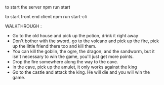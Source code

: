 to start the server
npm run start

to start front end client
npm run start-cli

WALKTHROUGH :

- Go to the old house and pick up the potion, drink it right away
- Don't bother with the sword, go to the volcano and pick up the fire, pick up the little friend there too and kill them.
- You can kill the goblin, the ogre, the dragon, and the sandworm, but it isn't necessary to win the game, you'll just get more points.
- Drop the fire somewhere along the way to the cave.
- In the cave, pick up the amulet, it only works against the king
- Go to the castle and attack the king. He will die and you will win the game.
